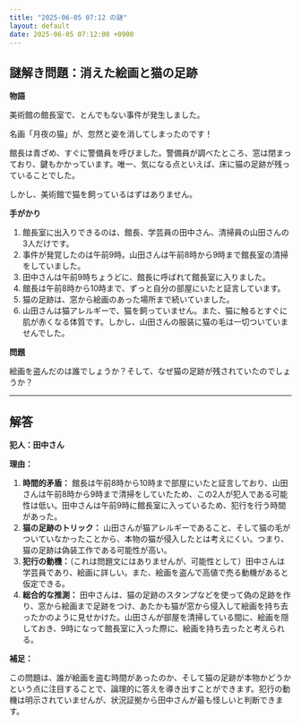 ```yaml
---
title: "2025-06-05 07:12 の謎"
layout: default
date: 2025-06-05 07:12:00 +0900
---
```

## 謎解き問題：消えた絵画と猫の足跡

**物語**

美術館の館長室で、とんでもない事件が発生しました。

名画「月夜の猫」が、忽然と姿を消してしまったのです！

館長は青ざめ、すぐに警備員を呼びました。警備員が調べたところ、窓は閉まっており、鍵もかかっています。唯一、気になる点といえば、床に猫の足跡が残っていることでした。

しかし、美術館で猫を飼っているはずはありません。

**手がかり**

1.  館長室に出入りできるのは、館長、学芸員の田中さん、清掃員の山田さんの3人だけです。
2.  事件が発覚したのは午前9時。山田さんは午前8時から9時まで館長室の清掃をしていました。
3.  田中さんは午前9時ちょうどに、館長に呼ばれて館長室に入りました。
4.  館長は午前8時から10時まで、ずっと自分の部屋にいたと証言しています。
5.  猫の足跡は、窓から絵画のあった場所まで続いていました。
6.  山田さんは猫アレルギーで、猫を飼っていません。また、猫に触るとすぐに肌が赤くなる体質です。しかし、山田さんの服装に猫の毛は一切ついていませんでした。

**問題**

絵画を盗んだのは誰でしょうか？そして、なぜ猫の足跡が残されていたのでしょうか？

---

## 解答

**犯人：田中さん**

**理由：**

1.  **時間的矛盾：** 館長は午前8時から10時まで部屋にいたと証言しており、山田さんは午前8時から9時まで清掃をしていたため、この2人が犯人である可能性は低い。田中さんは午前9時に館長室に入っているため、犯行を行う時間があった。
2.  **猫の足跡のトリック：** 山田さんが猫アレルギーであること、そして猫の毛がついていなかったことから、本物の猫が侵入したとは考えにくい。つまり、猫の足跡は偽装工作である可能性が高い。
3.  **犯行の動機：**（これは問題文にはありませんが、可能性として）田中さんは学芸員であり、絵画に詳しい。また、絵画を盗んで高値で売る動機があると仮定できる。
4.  **総合的な推測：** 田中さんは、猫の足跡のスタンプなどを使って偽の足跡を作り、窓から絵画まで足跡をつけ、あたかも猫が窓から侵入して絵画を持ち去ったかのように見せかけた。山田さんが部屋を清掃している間に、絵画を隠しておき、9時になって館長室に入った際に、絵画を持ち去ったと考えられる。

**補足：**

この問題は、誰が絵画を盗む時間があったのか、そして猫の足跡が本物かどうかという点に注目することで、論理的に答えを導き出すことができます。犯行の動機は明示されていませんが、状況証拠から田中さんが最も怪しいと判断できます。
